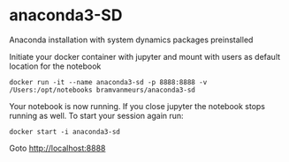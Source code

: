 # anaconda3-SD
Anaconda installation with system dynamics packages preinstalled

Initiate your docker container with jupyter and mount with users as default location for the notebook

    docker run -it --name anaconda3-sd -p 8888:8888 -v /Users:/opt/notebooks bramvanmeurs/anaconda3-sd

Your notebook is now running. If you close jupyter the notebook stops running as well. To start your session again run:

    docker start -i anaconda3-sd

Goto [http://localhost:8888](http://localhost:8888)
